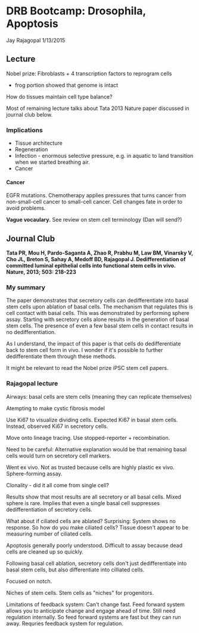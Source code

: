 # DRB Bootcamp: Drosophila, Apoptosis

Jay Rajagopal
1/13/2015

## Lecture

Nobel prize: Fibroblasts + 4 transcription factors to reprogram cells
* frog portion showed that genome is intact

How do tissues maintain cell type balance?

Most of remaining lecture talks about Tata 2013 Nature paper discussed in journal club below.

### Implications

* Tissue architecture
* Regeneration
* Infection - enormous selective pressure, e.g. in aquatic to land transition when we started breathing air.
* Cancer

#### Cancer

EGFR mutations. Chemotherapy applies pressures that turns cancer from non-small-cell cancer to small-cell cancer. Cell changes fate in order to avoid problems.

**Vague vocaulary.** See review on stem cell terminology (Dan will send?)

## Journal Club

**Tata PR, Mou H, Pardo-Saganta A, Zhao R, Prabhu M, Law BM, Vinarsky V, Cho JL, Breton S, Sahay A, Medoff BD, Rajagopal J. Dedifferentiation of committed luminal epithelial cells into functional stem cells in vivo. Nature, 2013; 503: 218-223**

### My summary

The paper demonstrates that secretory cells can dedifferentiate into basal stem cells upon ablation of basal cells. The mechanism that regulates this is cell contact with basal cells. This was demonstrated by performing sphere assay.  Starting with secretory cells alone results in the generation of basal stem cells.  The presence of even a few basal stem cells in contact results in no dedifferentiation.

As I understand, the impact of this paper is that cells do dedifferentiate back to stem cell form in vivo.  I wonder if it's possible to further dedifferentiate them through these methods.

It might be relevant to read the Nobel prize iPSC stem cell papers.

### Rajagopal lecture

Airways: basal cells are stem cells (meaning they can replicate themselves)

Atempting to make cystic fibrosis model

Use Ki67 to visualize dividing cells.  Expected Ki67 in basal stem cells.  Instead, observed Ki67 in secretory cells.

Move onto lineage tracing. Use stopped-reporter + recombination.

Need to be careful: Alternative explanation would be that remaining basal cells would turn on secretory cell markers.

Went ex vivo.  Not as trusted because cells are highly plastic ex vivo. Sphere-forming assay.

Clonality - did it all come from single cell?

Results show that most results are all secretory or all basal cells.  Mixed sphere is rare. Implies that even a single basal cell suppresses dedifferentiation of secretory cells.

What about if ciliated cells are ablated?  Surprising: System shows no response. So how do you make ciliated cells? Tissue doesn't appear to be measuring number of ciliated cells.

Apoptosis generally poorly understood.  Difficult to assay because dead cells are cleaned up so quickly.

Following basal cell ablation, secretory cells don't just dedifferentiate into basal stem cells, but also differentiate into cilliated cells.

Focused on notch.

Niches of stem cells. Stem cells as "niches" for progenitors.

Limitations of feedback system: Can't change fast. Feed forward system allows you to anticipate change and engage ahead of time. Still need regulation internally. So feed forward systems are fast but they can run away. Requries feedback system for regulation.
